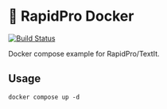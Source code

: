 # 🐳 RapidPro Docker

[![Build Status](https://github.com/nyaruka/rapidpro-docker/workflows/CI/badge.svg)](https://github.com/nyaruka/rapidpro-docker/actions?query=workflow%3ACI)

Docker compose example for RapidPro/TextIt.

## Usage

```
docker compose up -d
```
